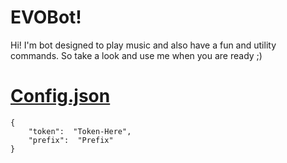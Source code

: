 # EVOBot!

Hi! I'm bot designed to play music and also have a fun and utility commands. So take a look and use me when you are ready ;)

# [Config.json](https://github.com/Stasyan06/KoNekoBot/blob/ef3996a814020d652e63364ae6082c8d4d5bdb8b/config.json)
```
{
	"token":  "Token-Here",
	"prefix":  "Prefix"
}
```
